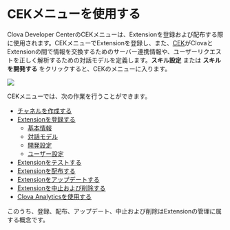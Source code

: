 # CEKメニューを使用する

Clova Developer CenterのCEKメニューは、Extensionを登録および配布する際に使用されます。CEKメニューでExtensionを登録し、また、[CEK](/CEK/CEK_Overview.md#WhatisCEK)がClovaとExtensionの間で情報を交換するためのサーバー連携情報や、ユーザーリクエストを正しく解析するための対話モデルを定義します。**スキル設定** または **スキルを開発する** をクリックすると、CEKのメニューに入ります。

![](/DevConsole/Resources/Images/DevConsole-Console_Home.png)

CEKメニューでは、次の作業を行うことができます。

* [チャネルを作成する](/DevConsole/Guides/CEK/Create_Channel.md)
* [Extensionを登録する](/DevConsole/Guides/CEK/Register_Extension.md)
  * [基本情報](/DevConsole/Guides/CEK/Register_Extension.md#InputSkillInfo)
  * [対話モデル](/DevConsole/Guides/CEK/Register_Extension.md#RegisterInteractionModel)
  * [開発設定](/DevConsole/Guides/CEK/Register_Extension.md#SetDevConfiguration)
  * [ユーザー設定](/DevConsole/Guides/CEK/Register_Extension.md#SetUserConfiguration)
* [Extensionをテストする](/DevConsole/Guides/CEK/Test_Extension.md)
* [Extensionを配布する](/DevConsole/Guides/CEK/Deploy_Extension.md)
* [Extensionをアップデートする](/DevConsole/Guides/CEK/Update_Extension.md)
* [Extensionを中止および削除する](/DevConsole/Guides/CEK/Remove_Extension.md)
* [Clova Analyticsを使用する](/DevConsole/Guides/CEK/Use_Analytics.md)

このうち、登録、配布、アップデート、中止および削除はExtensionの管理に属する概念です。
